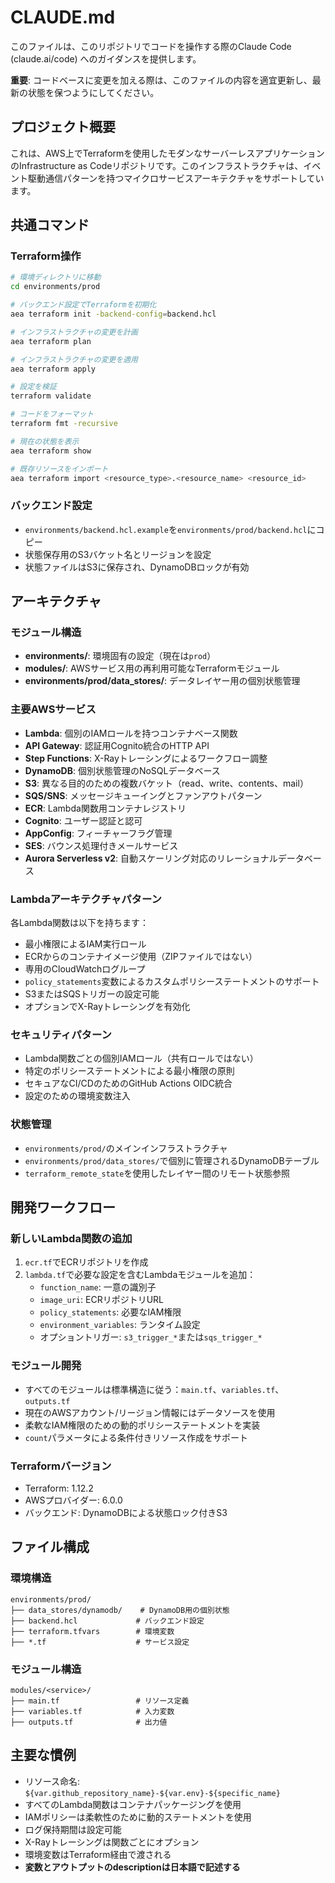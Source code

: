 # CLAUDE.md

このファイルは、このリポジトリでコードを操作する際のClaude Code (claude.ai/code) へのガイダンスを提供します。

**重要**: コードベースに変更を加える際は、このファイルの内容を適宜更新し、最新の状態を保つようにしてください。

## プロジェクト概要

これは、AWS上でTerraformを使用したモダンなサーバーレスアプリケーションのInfrastructure as Codeリポジトリです。このインフラストラクチャは、イベント駆動通信パターンを持つマイクロサービスアーキテクチャをサポートしています。

## 共通コマンド

### Terraform操作
```bash
# 環境ディレクトリに移動
cd environments/prod

# バックエンド設定でTerraformを初期化
aea terraform init -backend-config=backend.hcl

# インフラストラクチャの変更を計画
aea terraform plan

# インフラストラクチャの変更を適用
aea terraform apply

# 設定を検証
terraform validate

# コードをフォーマット
terraform fmt -recursive

# 現在の状態を表示
aea terraform show

# 既存リソースをインポート
aea terraform import <resource_type>.<resource_name> <resource_id>
```

### バックエンド設定
- `environments/backend.hcl.example`を`environments/prod/backend.hcl`にコピー
- 状態保存用のS3バケット名とリージョンを設定
- 状態ファイルはS3に保存され、DynamoDBロックが有効

## アーキテクチャ

### モジュール構造
- **environments/**: 環境固有の設定（現在は`prod`）
- **modules/**: AWSサービス用の再利用可能なTerraformモジュール
- **environments/prod/data_stores/**: データレイヤー用の個別状態管理

### 主要AWSサービス
- **Lambda**: 個別のIAMロールを持つコンテナベース関数
- **API Gateway**: 認証用Cognito統合のHTTP API
- **Step Functions**: X-Rayトレーシングによるワークフロー調整
- **DynamoDB**: 個別状態管理のNoSQLデータベース
- **S3**: 異なる目的のための複数バケット（read、write、contents、mail）
- **SQS/SNS**: メッセージキューイングとファンアウトパターン
- **ECR**: Lambda関数用コンテナレジストリ
- **Cognito**: ユーザー認証と認可
- **AppConfig**: フィーチャーフラグ管理
- **SES**: バウンス処理付きメールサービス
- **Aurora Serverless v2**: 自動スケーリング対応のリレーショナルデータベース

### Lambdaアーキテクチャパターン
各Lambda関数は以下を持ちます：
- 最小権限によるIAM実行ロール
- ECRからのコンテナイメージ使用（ZIPファイルではない）
- 専用のCloudWatchログループ
- `policy_statements`変数によるカスタムポリシーステートメントのサポート
- S3またはSQSトリガーの設定可能
- オプションでX-Rayトレーシングを有効化

### セキュリティパターン
- Lambda関数ごとの個別IAMロール（共有ロールではない）
- 特定のポリシーステートメントによる最小権限の原則
- セキュアなCI/CDのためのGitHub Actions OIDC統合
- 設定のための環境変数注入

### 状態管理
- `environments/prod/`のメインインフラストラクチャ
- `environments/prod/data_stores/`で個別に管理されるDynamoDBテーブル
- `terraform_remote_state`を使用したレイヤー間のリモート状態参照

## 開発ワークフロー

### 新しいLambda関数の追加
1. `ecr.tf`でECRリポジトリを作成
2. `lambda.tf`で必要な設定を含むLambdaモジュールを追加：
   - `function_name`: 一意の識別子
   - `image_uri`: ECRリポジトリURL
   - `policy_statements`: 必要なIAM権限
   - `environment_variables`: ランタイム設定
   - オプショントリガー: `s3_trigger_*`または`sqs_trigger_*`

### モジュール開発
- すべてのモジュールは標準構造に従う：`main.tf`、`variables.tf`、`outputs.tf`
- 現在のAWSアカウント/リージョン情報にはデータソースを使用
- 柔軟なIAM権限のための動的ポリシーステートメントを実装
- `count`パラメータによる条件付きリソース作成をサポート

### Terraformバージョン
- Terraform: 1.12.2
- AWSプロバイダー: 6.0.0
- バックエンド: DynamoDBによる状態ロック付きS3

## ファイル構成

### 環境構造
```
environments/prod/
├── data_stores/dynamodb/    # DynamoDB用の個別状態
├── backend.hcl             # バックエンド設定
├── terraform.tfvars        # 環境変数
├── *.tf                    # サービス設定
```

### モジュール構造
```
modules/<service>/
├── main.tf                 # リソース定義
├── variables.tf            # 入力変数
├── outputs.tf              # 出力値
```

## 主要な慣例

- リソース命名: `${var.github_repository_name}-${var.env}-${specific_name}`
- すべてのLambda関数はコンテナパッケージングを使用
- IAMポリシーは柔軟性のために動的ステートメントを使用
- ログ保持期間は設定可能
- X-Rayトレーシングは関数ごとにオプション
- 環境変数はTerraform経由で渡される
- **変数とアウトプットのdescriptionは日本語で記述する**
